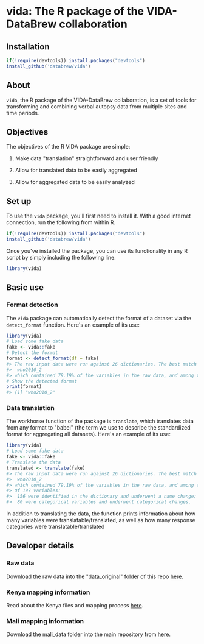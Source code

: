 
<!-- README.md is generated from README.Rmd. Please edit that file -->
vida: The R package of the VIDA-DataBrew collaboration
======================================================

Installation
------------

``` r
if(!require(devtools)) install.packages("devtools")
install_github('databrew/vida')
```

About
-----

`vida`, the R package of the VIDA-DataBrew collaboration, is a set of tools for transforming and combining verbal autopsy data from multiple sites and time periods.

Objectives
----------

The objectives of the R VIDA package are simple:

1.  Make data "translation" straightforward and user friendly

2.  Allow for translated data to be easily aggregated

3.  Allow for aggregated data to be easily analyzed

Set up
------

To use the `vida` package, you'll first need to install it. With a good internet connection, run the following from within R.

``` r
if(!require(devtools)) install.packages("devtools")
install_github('databrew/vida')
```

Once you've installed the package, you can use its functionality in any R script by simply including the following line:

``` r
library(vida)
```

Basic use
---------

### Format detection

The `vida` package can automatically detect the format of a dataset via the `detect_format` function. Here's an example of its use:

``` r
library(vida)
# Load some fake data
fake <- vida::fake
# Detect the format
format <- detect_format(df = fake)
#> The raw input data were run against 26 dictionaries. The best match was:
#>  who2010_2
#> which contained 79.19% of the variables in the raw data, and among those variables had a category matching percentage of approximately 69.95 %.
# Show the detected format
print(format)
#> [1] "who2010_2"
```

### Data translation

The workhorse function of the package is `translate`, which translates data from any format to "babel" (the term we use to describe the standardized format for aggregating all datasets). Here's an example of its use:

``` r
library(vida)
# Load some fake data
fake <- vida::fake
# Translate the data
translated <- translate(fake)
#> The raw input data were run against 26 dictionaries. The best match was:
#>  who2010_2
#> which contained 79.19% of the variables in the raw data, and among those variables had a category matching percentage of approximately 69.95 %.
#> Of 197 variables:
#>  156 were identified in the dictionary and underwent a name change;
#>  80 were categorical variables and underwent categorical changes.
```

In addition to translating the data, the function prints information about how many variables were translatable/translated, as well as how many response categories were translatable/translated

Developer details
-----------------

### Raw data

Download the raw data into the "data\_original" folder of this repo [here](https://drive.google.com/drive/u/0/folders/1u-hRKraveojMvO9KAhYj_UzfYxkGn8nq).

### Kenya mapping information

Read about the Kenya files and mapping process [here](https://docs.google.com/document/d/13-DOozvzSteWy9JE_z5zmwbgAiJD2UFZrcjUbvpktZY/edit?usp=sharing).

### Mali mapping information

Download the mali\_data folder into the main repository from [here](https://drive.google.com/drive/u/0/folders/1Nl6QrQhV3V_bYMWn7QK6jq96b-W3EJnp).

